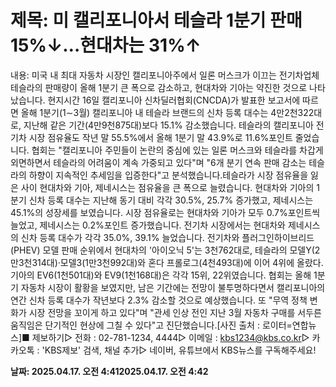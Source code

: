 # **제목: 미 캘리포니아서 테슬라 1분기 판매 15%↓…현대차는 31%↑**

  내용: 미국 내 최대 자동차 시장인 캘리포니아주에서 일론 머스크가 이끄는 전기차업체 테슬라의 판매량이 올해 1분기 큰 폭으로 감소하고, 현대차와 기아는 약진한 것으로 나타났습니다. 현지시간 16일 캘리포니아 신차딜러협회(CNCDA)가 발표한 보고서에 따르면 올해 1분기(1∼3월) 캘리포니아 내 테슬라 브랜드의 신차 등록 대수는 4만2천322대로, 지난해 같은 기간(4만9천875대)보다 15.1% 감소했습니다. 테슬라의 캘리포니아 전기차 시장 점유율도 작년 말 55.5%에서 올해 1분기 말 43.9%로 11.6%포인트 줄었습니다. 협회는 "캘리포니아 주민들이 논란의 중심에 있는 일론 머스크와 테슬라를 차갑게 외면하면서 테슬라의 어려움이 계속 가중되고 있다"며 "6개 분기 연속 판매 감소는 테슬라의 하향이 지속적인 추세임을 입증한다"고 분석했습니다.테슬라가 시장 점유율을 잃은 사이 현대차와 기아, 제네시스는 점유율을 큰 폭으로 늘렸습니다. 현대차와 기아의 1분기 신차 등록 대수는 지난해 동기 대비 각각 30.5%, 25.7% 증가했고, 제네시스는 45.1%의 성장세를 보였습니다. 시장 점유율로는 현대차와 기아가 모두 0.7%포인트씩 늘었고, 제네시스는 0.2%포인트 증가했습니다. 전기차 시장에서는 현대차와 제네시스의 신차 등록 대수가 각각 35.0%, 39.1% 늘었습니다. 전기차와 플러그인하이브리드(PHEV) 모델 판매 순위에서 현대차의 '아이오닉 5'는 3천762대로, 테슬라의 모델Y(2만3천314대)·모델3(1만3천992대)와 혼다 프롤로그(4천493대)에 이어 4위에 올랐다. 기아의 EV6(1천501대)와 EV9(1천168대)은 각각 15위, 22위였습니다. 협회는 올해 1분기 자동차 시장이 활황을 보였지만, 남은 기간에는 전망이 불투명하다면서 캘리포니아의 연간 신차 등록 대수가 작년보다 2.3% 감소할 것으로 예상했습니다. 또 "무역 정책 변화가 시장 전망을 꼬이게 하고 있다"며 "관세 인상 전인 지난 3월 자동차 구매를 서두른 움직임은 단기적인 현상에 그칠 수 있다"고 진단했습니다.[사진 출처 : 로이터=연합뉴스]■ 제보하기▷ 전화 : 02-781-1234, 4444▷ 이메일 : kbs1234@kbs.co.kr▷ 카카오톡 : 'KBS제보' 검색, 채널 추가▷ 네이버, 유튜브에서 KBS뉴스를 구독해주세요!

  **날짜: 2025.04.17. 오전 4:412025.04.17. 오전 4:42**